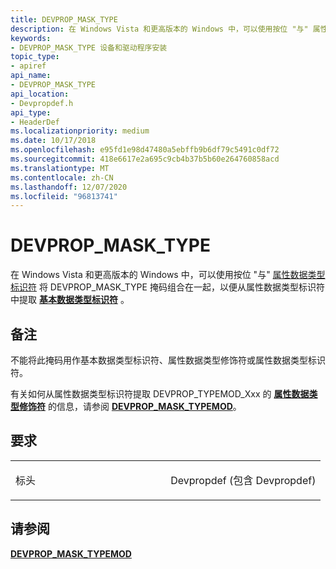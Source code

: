 ```yaml
---
title: DEVPROP_MASK_TYPE
description: 在 Windows Vista 和更高版本的 Windows 中，可以使用按位 "与" 属性数据类型标识符将 DEVPROP_MASK_TYPE 掩码组合在一起，以便从属性数据类型标识符中提取基本数据类型标识符。
keywords:
- DEVPROP_MASK_TYPE 设备和驱动程序安装
topic_type:
- apiref
api_name:
- DEVPROP_MASK_TYPE
api_location:
- Devpropdef.h
api_type:
- HeaderDef
ms.localizationpriority: medium
ms.date: 10/17/2018
ms.openlocfilehash: e95fd1e98d47480a5ebffb9b6df79c5491c0df72
ms.sourcegitcommit: 418e6617e2a695c9cb4b37b5b60e264760858acd
ms.translationtype: MT
ms.contentlocale: zh-CN
ms.lasthandoff: 12/07/2020
ms.locfileid: "96813741"
---
```

# <a name="devprop_mask_type"></a>DEVPROP_MASK_TYPE


在 Windows Vista 和更高版本的 Windows 中，可以使用按位 "与" [属性数据类型标识符](/previous-versions/ff541476(v=vs.85)) 将 DEVPROP_MASK_TYPE 掩码组合在一起，以便从属性数据类型标识符中提取 [**基本数据类型标识符**](/previous-versions/ff537793(v=vs.85)) 。

<a name="remarks"></a>备注
-------

不能将此掩码用作基本数据类型标识符、属性数据类型修饰符或属性数据类型标识符。

有关如何从属性数据类型标识符提取 DEVPROP_TYPEMOD_Xxx 的 [**属性数据类型修饰符**](/previous-versions/ff549770(v=vs.85)) 的信息，请参阅 [**DEVPROP_MASK_TYPEMOD**](devprop-mask-typemod.md)。

<a name="requirements"></a>要求
------------

<table>
<colgroup>
<col width="50%" />
<col width="50%" />
</colgroup>
<tbody>
<tr class="odd">
<td align="left"><p>标头</p></td>
<td align="left">Devpropdef (包含 Devpropdef) </td>
</tr>
</tbody>
</table>

## <a name="see-also"></a>请参阅


[**DEVPROP_MASK_TYPEMOD**](devprop-mask-typemod.md)

 

